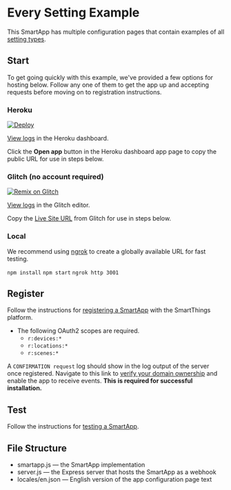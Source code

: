 # Every Setting Example

This SmartApp has multiple configuration pages that contain examples of all
[setting types](https://github.com/SmartThingsCommunity/smartapp-sdk-nodejs/blob/main/docs/classes/_pages_section_d_.section.md).

## Start

To get going quickly with this example, we've provided a few options for hosting below. Follow any one of them to get the app up and accepting requests before moving on to registration instructions.

### Heroku

[![Deploy](https://www.herokucdn.com/deploy/button.svg)](https://heroku.com/deploy)

[View logs](https://devcenter.heroku.com/articles/logging#log-retrieval-via-the-web-dashboard) in the Heroku dashboard.

Click the **Open app** button in the Heroku dashboard app page to copy the public URL for use in steps below.

### Glitch (no account required)

[![Remix on Glitch](https://cdn.glitch.com/2703baf2-b643-4da7-ab91-7ee2a2d00b5b%2Fremix-button.svg)](https://glitch.com/edit/#!/import/github/SmartThingsCommunity/smartapp-example-every-setting-nodejs)

[View logs](https://support.glitch.com/t/console-log-where-to-find-it/14456) in the Glitch editor.

Copy the [Live Site URL](https://glitch.happyfox.com/kb/article/50-how-do-i-find-the-url-for-my-app/) from Glitch for use in steps below.

### Local

We recommend using [ngrok](https://ngrok.com/) to create a globally available URL for fast testing.

`npm install`
`npm start`
`ngrok http 3001`

## Register

Follow the instructions for [registering a SmartApp](https://smartthings.developer.samsung.com/docs/smartapps/app-registration.html) with the SmartThings platform.

- The following OAuth2 scopes are required.
    - `r:devices:*`
    - `r:locations:*`
    - `r:scenes:*`

A `CONFIRMATION request` log should show in the log output of the server once registered. Navigate to this link to [verify your domain ownership](https://smartthings.developer.samsung.com/docs/smartapps/webhook-apps.html#Verify-your-domain-ownership) and enable the app to receive events. **This is required for successful installation.**

## Test

Follow the instructions for [testing a SmartApp](https://smartthings.developer.samsung.com/docs/testing/how-to-test.html).

## File Structure

* smartapp.js &mdash; the SmartApp implementation
* server.js &mdash; the Express server that hosts the SmartApp as a webhook
* locales/en.json &mdash; English version of the app configuration page text
